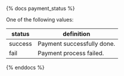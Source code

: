 {% docs payment_status %}
	
One of the following values: 

| status         | definition                                       |
|----------------|--------------------------------------------------|
| success        | Payment successfully done.                       |
| fail           | Payment process failed.                          |

{% enddocs %}